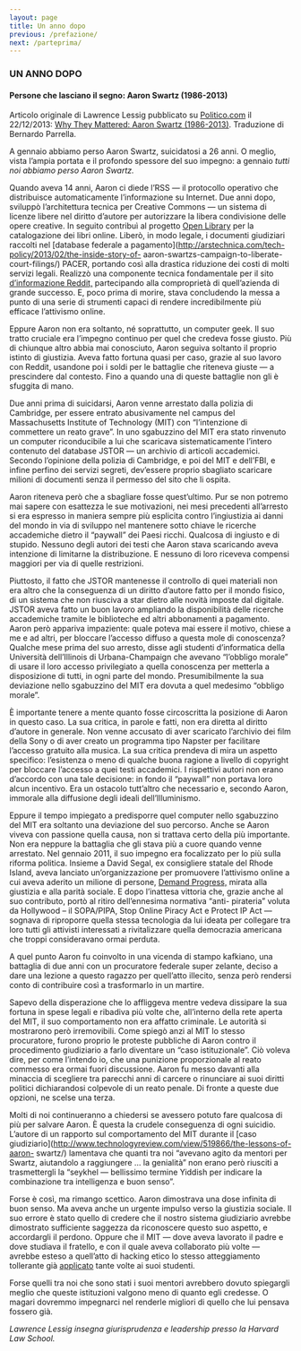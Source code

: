 ```yaml
---
layout: page
title: Un anno dopo
previous: /prefazione/
next: /parteprima/
---
```


### UN ANNO DOPO


#### Persone che lasciano il segno: Aaron Swartz (1986-2013)

Articolo originale di Lawrence Lessig pubblicato su
[Politico.com](Politico.com) il 22/12/2013: 
[Why They Mattered: Aaron Swartz (1986-2013)](http://www.politico.com/magazine/story/2013/12/aaron-swartz-obituary-101418.html).
Traduzione di Bernardo Parrella.

A gennaio abbiamo perso Aaron Swartz, suicidatosi a 26 anni. O meglio, vista
l’ampia portata e il profondo spessore del suo impegno: a gennaio *tutti noi
abbiamo perso Aaron Swartz.*

Quando aveva 14 anni, Aaron ci diede l’RSS — il protocollo operativo che
distribuisce automaticamente l’informazione su Internet. Due anni dopo,
sviluppò l’architettura tecnica per Creative Commons — un sistema di licenze
libere nel diritto d’autore per autorizzare la libera condivisione delle opere
creative. In seguito contribuì al progetto [Open
Library](https://openlibrary.org/) per la catalogazione dei libri online.
Liberò, in modo legale, i documenti giudiziari raccolti nel [database federale
a pagamento](http://arstechnica.com/tech-policy/2013/02/the-inside-story-of-
aaron-swartzs-campaign-to-liberate-court-filings/) PACER, portando così alla
drastica riduzione dei costi di molti servizi legali. Realizzò una componente
tecnica fondamentale per il sito [d’informazione
Reddit,](http://www.reddit.com/) partecipando alla comproprietà di
quell’azienda di grande successo. E, poco prima di morire, stava concludendo
la messa a punto di una serie di strumenti capaci di rendere incredibilmente
più efficace l’attivismo online.

Eppure Aaron non era soltanto, né soprattutto, un computer geek. Il suo tratto
cruciale era l’impegno continuo per quel che credeva fosse giusto. Più di
chiunque altro abbia mai conosciuto, Aaron seguiva soltanto il proprio istinto
di giustizia. Aveva fatto fortuna quasi per caso, grazie al suo lavoro con
Reddit, usandone poi i soldi per le battaglie che riteneva giuste — a
prescindere dal contesto. Fino a quando una di queste battaglie non gli è
sfuggita di mano.

Due anni prima di suicidarsi, Aaron venne arrestato dalla polizia di
Cambridge, per essere entrato abusivamente nel campus del Massachusetts
Institute of Technology (MIT) con “l’intenzione di commettere un reato grave”.
In uno sgabuzzino del MIT era stato rinvenuto un computer riconducibile a lui
che scaricava sistematicamente l’intero contenuto del database JSTOR — un
archivio di articoli accademici. Secondo l’opinione della polizia di
Cambridge, e poi del MIT e dell’FBI, e infine perfino dei servizi segreti,
dev’essere proprio sbagliato scaricare milioni di documenti senza il permesso
del sito che li ospita.

Aaron riteneva però che a sbagliare fosse quest’ultimo. Pur se non potremo mai
sapere con esattezza le sue motivazioni, nei mesi precedenti all’arresto si
era espresso in maniera sempre più esplicita contro l’ingiustizia ai danni del
mondo in via di sviluppo nel mantenere sotto chiave le ricerche accademiche
dietro il “paywall” dei Paesi ricchi. Qualcosa di ingiusto e di stupido.
Nessuno degli autori dei testi che Aaron stava scaricando aveva intenzione di
limitarne la distribuzione. E nessuno di loro riceveva compensi maggiori per
via di quelle restrizioni.

Piuttosto, il fatto che JSTOR mantenesse il controllo di quei materiali non
era altro che la conseguenza di un diritto d’autore fatto per il mondo fisico,
di un sistema che non riusciva a star dietro alle novità imposte dal digitale.
JSTOR aveva fatto un buon lavoro ampliando la disponibilità delle ricerche
accademiche tramite le biblioteche ed altri abbonamenti a pagamento. Aaron
però appariva impaziente: quale poteva mai essere il motivo, chiese a me e ad
altri, per bloccare l’accesso diffuso a questa mole di conoscenza? Qualche
mese prima del suo arresto, disse agli studenti d’informatica della Università
dell’Illinois di Urbana-Champaign che avevano “l’obbligo morale” di usare il
loro accesso privilegiato a quella conoscenza per metterla a disposizione di
tutti, in ogni parte del mondo. Presumibilmente la sua deviazione nello
sgabuzzino del MIT era dovuta a quel medesimo “obbligo morale”.

È importante tenere a mente quanto fosse circoscritta la posizione di Aaron in
questo caso. La sua critica, in parole e fatti, non era diretta al diritto
d’autore in generale. Non venne accusato di aver scaricato l’archivio dei film
della Sony o di aver creato un programma tipo Napster per facilitare l’accesso
gratuito alla musica. La sua critica prendeva di mira un aspetto specifico:
l’esistenza o meno di qualche buona ragione a livello di copyright per
bloccare l’accesso a quei testi accademici. I rispettivi autori non erano
d’accordo con una tale decisione: in fondo il “paywall” non portava loro alcun
incentivo. Era un ostacolo tutt’altro che necessario e, secondo Aaron,
immorale alla diffusione degli ideali dell’Illuminismo.

Eppure il tempo impiegato a predisporre quel computer nello sgabuzzino del MIT
era soltanto una deviazione del suo percorso. Anche se Aaron viveva con
passione quella causa, non si trattava certo della più importante. Non era
neppure la battaglia che gli stava più a cuore quando venne arrestato. Nel
gennaio 2011, il suo impegno era focalizzato per lo più sulla riforma
politica. Insieme a David Segal, ex consigliere statale del Rhode Island,
aveva lanciato un’organizzazione per promuovere l’attivismo online a cui aveva
aderito un milione di persone, [Demand Progress,](http://demandprogress.org/)
mirata alla giustizia e alla parità sociale. E dopo l’inattesa vittoria che,
grazie anche al suo contributo, portò al ritiro dell’ennesima normativa “anti-
pirateria” voluta da Hollywood – il SOPA/PIPA, Stop Online Piracy Act e
Protect IP Act — sognava di riproporre quella stessa tecnologia da lui ideata
per collegare tra loro tutti gli attivisti interessati a rivitalizzare quella
democrazia americana che troppi consideravano ormai perduta.

A quel punto Aaron fu coinvolto in una vicenda di stampo kafkiano, una
battaglia di due anni con un procuratore federale super zelante, deciso a dare
una lezione a questo ragazzo per quell’atto illecito, senza però rendersi
conto di contribuire così a trasformarlo in un martire.

Sapevo della disperazione che lo affliggeva mentre vedeva dissipare la sua
fortuna in spese legali e ribadiva più volte che, all’interno della rete
aperta del MIT, il suo comportamento non era affatto criminale. Le autorità si
mostrarono però irremovibili. Come spiegò anzi al MIT lo stesso procuratore,
furono proprio le proteste pubbliche di Aaron contro il procedimento
giudiziario a farlo diventare un “caso istituzionale”. Ciò voleva dire, per
come l’intendo io, che una punizione proporzionale al reato commesso era ormai
fuori discussione. Aaron fu messo davanti alla minaccia di scegliere tra
parecchi anni di carcere o rinunciare ai suoi diritti politici dichiarandosi
colpevole di un reato penale. Di fronte a queste due opzioni, ne scelse una
terza.

Molti di noi continueranno a chiedersi se avessero potuto fare qualcosa di più
per salvare Aaron. È questa la crudele conseguenza di ogni suicidio. L’autore
di un rapporto sul comportamento del MIT durante il [caso
giudiziario](http://www.technologyreview.com/view/519866/the-lessons-of-aaron-
swartz/) lamentava che quanti tra noi “avevano agito da mentori per Swartz,
aiutandolo a raggiungere … la genialità” non erano però riusciti a
trasmettergli la “seykhel — bellissimo termine Yiddish per indicare la
combinazione tra intelligenza e buon senso”.

Forse è così, ma rimango scettico. Aaron dimostrava una dose infinita di buon
senso. Ma aveva anche un urgente impulso verso la giustizia sociale. Il suo
errore è stato quello di credere che il nostro sistema giudiziario avrebbe
dimostrato sufficiente saggezza da riconoscere questo suo aspetto, e
accordargli il perdono. Oppure che il MIT — dove aveva lavorato il padre e dove
studiava il fratello, e con il quale aveva collaborato più volte — avrebbe
esteso a quell’atto di hacking etico lo stesso atteggiamento tollerante già
[applicato](http://www.amazon.com/dp/0262515849/ref=rdr_ext_tmb) tante volte
ai suoi studenti.

Forse quelli tra noi che sono stati i suoi mentori avrebbero dovuto spiegargli
meglio che queste istituzioni valgono meno di quanto egli credesse. O magari
dovremmo impegnarci nel renderle migliori di quello che lui pensava fossero
già.

*Lawrence Lessig insegna giurisprudenza e leadership presso la Harvard Law
School.*
